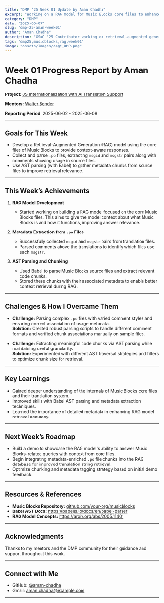 ```yaml
---
title: "DMP ’25 Week 01 Update by Aman Chadha"
excerpt: "Working on a RAG model for Music Blocks core files to enhance context-aware retrieval"
category: "DMP"
date: "2025-06-09"
slug: "dmp-25-aman-week01"
author: "Aman Chadha"
description: "GSoC '25 Contributor working on retrieval-augmented generation for Music Blocks"
tags: "dmp25,musicblocks,rag,week01"
image: "assets/Images/c4gt_DMP.png"
---
```


# Week 01 Progress Report by Aman Chadha

**Project:** [JS Internationalization with AI Translation Support](https://github.com/sugarlabs/musicblocks/pull/4459)  

**Mentors:** [Walter Bender](https://github.com/walterbender)

**Reporting Period:** 2025-06-02 - 2025-06-08

---

## Goals for This Week

- Develop a Retrieval-Augmented Generation (RAG) model using the core files of Music Blocks to provide context-aware responses.
- Collect and parse `.po` files, extracting `msgid` and `msgstr` pairs along with comments showing usage in source files.
- Use AST parsing (with Babel) to gather metadata chunks from source files to improve retrieval relevance.

---

## This Week’s Achievements

1. **RAG Model Development**  
   - Started working on building a RAG model focused on the core Music Blocks files. This aims to give the model context about what Music Blocks is and how it functions, improving answer relevance.
   
2. **Metadata Extraction from `.po` Files**  
   - Successfully collected `msgid` and `msgstr` pairs from translation files.
   - Parsed comments above the translations to identify which files use each `msgstr`.
   
3. **AST Parsing and Chunking**  
   - Used Babel to parse Music Blocks source files and extract relevant code chunks.
   - Stored these chunks with their associated metadata to enable better context retrieval during RAG.

---

## Challenges & How I Overcame Them

- **Challenge:** Parsing complex `.po` files with varied comment styles and ensuring correct association of usage metadata.  
  **Solution:** Created robust parsing scripts to handle different comment formats and verified chunk associations manually on sample files.

- **Challenge:** Extracting meaningful code chunks via AST parsing while maintaining useful granularity.  
  **Solution:** Experimented with different AST traversal strategies and filters to optimize chunk size for retrieval.

---

## Key Learnings

- Gained deeper understanding of the internals of Music Blocks core files and their translation system.
- Improved skills with Babel AST parsing and metadata extraction techniques.
- Learned the importance of detailed metadata in enhancing RAG model retrieval accuracy.

---

## Next Week’s Roadmap

- Build a demo to showcase the RAG model's ability to answer Music Blocks-related queries with context from core files.
- Begin integrating metadata-enriched `.po` file chunks into the RAG database for improved translation string retrieval.
- Optimize chunking and metadata tagging strategy based on initial demo feedback.

---

## Resources & References

- **Music Blocks Repository:** [github.com/your-org/musicblocks](https://github.com/your-org/musicblocks)  
- **Babel AST Docs:** https://babeljs.io/docs/en/babel-parser  
- **RAG Model Concepts:** https://arxiv.org/abs/2005.11401  

---

## Acknowledgments

Thanks to my mentors and the DMP community for their guidance and support throughout this work.

---

## Connect with Me

- GitHub: [@aman-chadha](https://github.com/ac-mmi)  
- Gmail: [aman.chadha@example.com](mailto:aman.chadha.mmi@gmail.com)  

---
